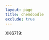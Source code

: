 ```yaml
---
layout: page
title: chemdoodle
exclude: true
---
```


<script>
    ChemDoodle.DEFAULT_STYLES.bondLength_2D = 16;
    ChemDoodle.DEFAULT_STYLES.bonds_width_2D = .6;
    ChemDoodle.DEFAULT_STYLES.bonds_saturationWidthAbs_2D = 2.6;
    ChemDoodle.DEFAULT_STYLES.bonds_hashSpacing_2D = 2.5;
    ChemDoodle.DEFAULT_STYLES.atoms_font_size_2D = 10;
    ChemDoodle.DEFAULT_STYLES.atoms_font_families_2D = ['Helvetica', 'Arial', 'sans-serif'];
    ChemDoodle.DEFAULT_STYLES.atoms_displayTerminalCarbonLabels_2D = true;
    ChemDoodle.DEFAULT_STYLES.atoms_useJMOLColors = true;
</script>
	
<script>
    let Canvas2 = new ChemDoodle.ViewerCanvas('Canvas2', 150, 150);
    Canvas2.emptyMessage = 'No Data Loaded!';
		let XK1387MolFile = 'Molecule Name\n  ChemDodl05152313092D 0   0.00000     0.00000     0\n[Insert Comment Here]\n 12 12  0  0  0  0  0  0  0  0  1 V2000\n   -2.7860    0.2694    0.0000 C   0  0  0  0  0  0  0  0  0  0  0  0\n   -3.5950   -0.3184    0.0000 C   0  0  0  0  0  0  0  0  0  0  0  0\n   -3.2860   -1.2694    0.0000 C   0  0  0  0  0  0  0  0  0  0  0  0\n   -2.2860   -1.2694    0.0000 C   0  0  0  0  0  0  0  0  0  0  0  0\n   -1.9769   -0.3184    0.0000 C   0  0  0  0  0  0  0  0  0  0  0  0\n   -2.7860    1.2694    0.0000 O   0  0  0  0  0  0  0  0  0  0  0  0\n    2.7859    0.2694    0.0000 C   0  0  0  0  0  0  0  0  0  0  0  0\n    1.9769   -0.3184    0.0000 C   0  0  0  0  0  0  0  0  0  0  0  0\n    2.2860   -1.2694    0.0000 C   0  0  0  0  0  0  0  0  0  0  0  0\n    3.2859   -1.2694    0.0000 C   0  0  0  0  0  0  0  0  0  0  0  0\n    3.5950   -0.3184    0.0000 C   0  0  0  0  0  0  0  0  0  0  0  0\n    2.7859    1.2694    0.0000 O   0  0  0  0  0  0  0  0  0  0  0  0\n  1  2  1  0  0  0  0\n  2  3  1  0  0  0  0\n  3  4  1  0  0  0  0\n  4  5  2  0  0  0  0\n  5  1  1  0  0  0  0\n  1  6  2  0  0  0  0\n  7  8  2  0  0  0  0\n  8  9  1  0  0  0  0\n  9 10  1  0  0  0  0\n 10 11  2  0  0  0  0\n 11  7  1  0  0  0  0\n  7 12  1  0  0  0  0\nM  END'
	let XK1387 = ChemDoodle.readMOL(XK1387MolFile);
    Canvas2.loadMolecule(XK1387);
	</script> XK6719:	

